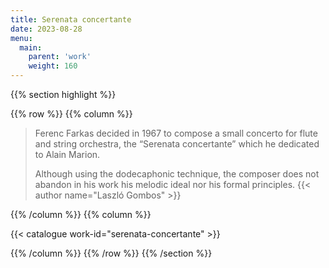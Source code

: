 ```yaml
---
title: Serenata concertante
date: 2023-08-28
menu:
  main:
    parent: 'work'
    weight: 160
---
```


{{% section highlight %}}

{{% row %}}
{{% column %}}

> Ferenc Farkas decided in 1967 to compose a small concerto for flute and string orchestra, the “Serenata concertante” which he 
> dedicated to Alain Marion. 
>
> Although using the dodecaphonic technique, the composer does not abandon in his work his melodic ideal nor his formal 
> principles. 
> {{< author name="Laszló Gombos" >}}

{{% /column %}}
{{% column %}}


{{< catalogue work-id="serenata-concertante" >}}

{{% /column %}}
{{% /row %}}
{{% /section %}}
